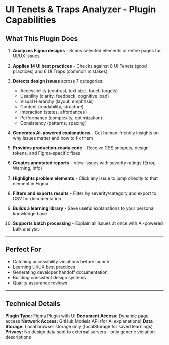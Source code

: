 # UI Tenets & Traps Analyzer - Plugin Capabilities

## What This Plugin Does

1. **Analyzes Figma designs** - Scans selected elements or entire pages for UI/UX issues

2. **Applies 14 UI best practices** - Checks against 8 UI Tenets (good practices) and 6 UI Traps (common mistakes)

3. **Detects design issues** across 7 categories:

   - Accessibility (contrast, text size, touch targets)
   - Usability (clarity, feedback, cognitive load)
   - Visual Hierarchy (layout, emphasis)
   - Content (readability, structure)
   - Interaction (states, affordances)
   - Performance (complexity, optimization)
   - Consistency (patterns, spacing)

4. **Generates AI-powered explanations** - Get human-friendly insights on why issues matter and how to fix them

5. **Provides production-ready code** - Receive CSS snippets, design tokens, and Figma-specific fixes

6. **Creates annotated reports** - View issues with severity ratings (Error, Warning, Info)

7. **Highlights problem elements** - Click any issue to jump directly to that element in Figma

8. **Filters and exports results** - Filter by severity/category and export to CSV for documentation

9. **Builds a learning library** - Save useful explanations to your personal knowledge base

10. **Supports batch processing** - Explain all issues at once with AI-powered bulk analysis

---

## Perfect For

- Catching accessibility violations before launch
- Learning UI/UX best practices
- Generating developer handoff documentation
- Building consistent design systems
- Quality assurance reviews

---

## Technical Details

**Plugin Type:** Figma Plugin with UI
**Document Access:** Dynamic page access
**Network Access:** GitHub Models API (for AI explanations)
**Data Storage:** Local browser storage only (localStorage for saved learnings)
**Privacy:** No design data sent to external servers - only generic violation descriptions
